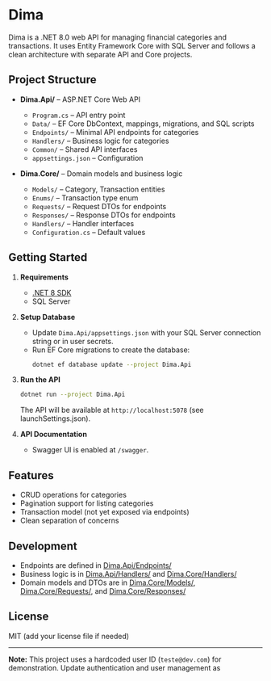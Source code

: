 # Dima

Dima is a .NET 8.0 web API for managing financial categories and transactions. It uses Entity Framework Core with SQL Server and follows a clean architecture with separate API and Core projects.

## Project Structure

- **Dima.Api/** – ASP.NET Core Web API
  - `Program.cs` – API entry point
  - `Data/` – EF Core DbContext, mappings, migrations, and SQL scripts
  - `Endpoints/` – Minimal API endpoints for categories
  - `Handlers/` – Business logic for categories
  - `Common/` – Shared API interfaces
  - `appsettings.json` – Configuration

- **Dima.Core/** – Domain models and business logic
  - `Models/` – Category, Transaction entities
  - `Enums/` – Transaction type enum
  - `Requests/` – Request DTOs for endpoints
  - `Responses/` – Response DTOs for endpoints
  - `Handlers/` – Handler interfaces
  - `Configuration.cs` – Default values

## Getting Started

1. **Requirements**
   - [.NET 8 SDK](https://dotnet.microsoft.com/download/dotnet/8.0)
   - SQL Server

2. **Setup Database**
   - Update `Dima.Api/appsettings.json` with your SQL Server connection string or in user secrets.
   - Run EF Core migrations to create the database:
     ```sh
     dotnet ef database update --project Dima.Api
     ```

3. **Run the API**
   ```sh
   dotnet run --project Dima.Api
   ```
   The API will be available at `http://localhost:5078` (see launchSettings.json).

4. **API Documentation**
   - Swagger UI is enabled at `/swagger`.

## Features

- CRUD operations for categories
- Pagination support for listing categories
- Transaction model (not yet exposed via endpoints)
- Clean separation of concerns

## Development

- Endpoints are defined in [Dima.Api/Endpoints/](Dima.Api/Endpoints/)
- Business logic is in [Dima.Api/Handlers/](Dima.Api/Handlers/) and [Dima.Core/Handlers/](Dima.Core/Handlers/)
- Domain models and DTOs are in [Dima.Core/Models/](Dima.Core/Models/), [Dima.Core/Requests/](Dima.Core/Requests/), and [Dima.Core/Responses/](Dima.Core/Responses/)

## License

MIT (add your license file if needed)

---

**Note:** This project uses a hardcoded user ID (`teste@dev.com`) for demonstration. Update authentication and user management as